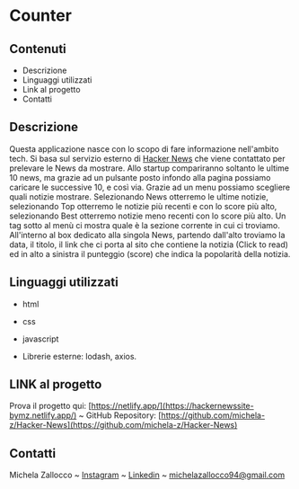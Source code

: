 # Counter

## Contenuti
* Descrizione
* Linguaggi utilizzati
* Link al progetto
* Contatti


## Descrizione
Questa applicazione nasce con lo scopo di fare informazione nell'ambito tech.
Si basa sul servizio esterno di [Hacker News](https://github.com/HackerNews/API) che viene contattato per prelevare le News da mostrare.
Allo startup compariranno soltanto le ultime 10 news, ma grazie ad un pulsante posto infondo alla pagina possiamo caricare le successive 10, e così via.
Grazie ad un menu possiamo scegliere quali notizie mostrare.
Selezionando News otterremo le ultime notizie, selezionando Top otterremo le notizie più recenti e con lo score più alto, selezionando Best otterremo notizie meno recenti con lo score più alto.
Un tag sotto al menù ci mostra quale è la sezione corrente in cui ci troviamo.
All'interno al box dedicato alla singola News, partendo dall'alto troviamo la data, il titolo, il link che ci porta al sito che contiene la notizia (Click to read) ed in alto a sinistra
il punteggio (score) che indica la popolarità della notizia.


## Linguaggi utilizzati
- html
- css
- javascript

- Librerie esterne: lodash, axios.


## LINK al progetto
 Prova il progetto qui: [https://netlify.app/](https://hackernewssite-bymz.netlify.app/)
   ~   GitHub Repository: [https://github.com/michela-z/Hacker-News](https://github.com/michela-z/Hacker-News) 


## Contatti
Michela Zallocco ~ [Instagram](https://www.instagram.com/michelazallocco/) ~ [Linkedin](https://www.linkedin.com/in/michela-zallocco-a30b531a1/) ~ michelazallocco94@gmail.com
